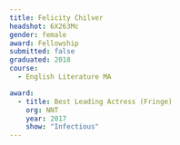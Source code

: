 ```yaml
---
title: Felicity Chilver
headshot: 6X263Mc
gender: female
award: Fellowship
submitted: false
graduated: 2018
course:
  - English Literature MA

award:
  - title: Best Leading Actress (Fringe)
    org: NNT
    year: 2017 
    show: "Infectious"
---
```

